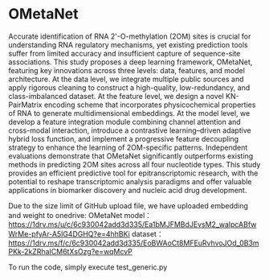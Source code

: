 # OMetaNet
Accurate identification of RNA 2'-O-methylation (2OM) sites is crucial for understanding RNA regulatory mechanisms, yet existing prediction tools suffer from limited accuracy and insufficient capture of sequence-site associations. This study proposes a deep learning framework, OMetaNet, featuring key innovations across three levels: data, features, and model architecture. At the data level, we integrate multiple public sources and apply rigorous cleaning to construct a high-quality, low-redundancy, and class-imbalanced dataset. At the feature level, we design a novel KN-PairMatrix encoding scheme that incorporates physicochemical properties of RNA to generate multidimensional embeddings. At the model level, we develop a feature integration module combining channel attention and cross-modal interaction, introduce a contrastive learning–driven adaptive hybrid loss function, and implement a progressive feature decoupling strategy to enhance the learning of 2OM-specific patterns. Independent evaluations demonstrate that OMetaNet significantly outperforms existing methods in predicting 2OM sites across all four nucleotide types. This study provides an efficient predictive tool for epitranscriptomic research, with the potential to reshape transcriptomic analysis paradigms and offer valuable applications in biomarker discovery and nucleic acid drug development.

Due to the size limit of GitHub upload file, we have uploaded embedding and weight to onedrive:
OMetaNet model：https://1drv.ms/u/c/6c930042add3d335/Ea1bMJFMBdJEvsM2_walpcABfwWrMe-pfyAr-A5lG4DGHQ?e=4hhBKi
dataset：https://1drv.ms/f/c/6c930042add3d335/EoBWAoCt8MFEuRvhvoJOd_0B3mPKk-2kZRhaICM6tXsOzg?e=wqMcvP

To run the code, simply execute test_generic.py
